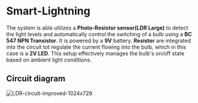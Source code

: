 # Smart-Lightning
The system is able utilizes a **Photo-Resistor sensor(LDR Large)** to detect the light levels and automatically control the switching of a bulb using a **BC 547 NPN Transistor**. It is powered by a **9V** battery. **Resistor** are integrated into the circuit tot regulate the current flowing into the bulb, which in this case is a **2V LED**. This setup effectively manages the bulb's on/off state based on ambient light conditions.
## Circuit diagram
![LDR-circuit-improved-1024x729](https://github.com/user-attachments/assets/47bca912-55f8-4fad-9b53-d284fe6b6c6e)

